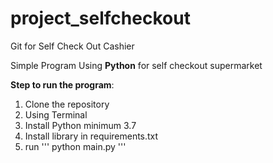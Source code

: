 # project_selfcheckout
Git for Self Check  Out Cashier


Simple Program Using **Python** for self checkout supermarket

**Step to run the program**:
1. Clone the repository
2. Using Terminal
3. Install Python minimum 3.7
4. Install library in requirements.txt
5. run ''' python main.py ''' 
